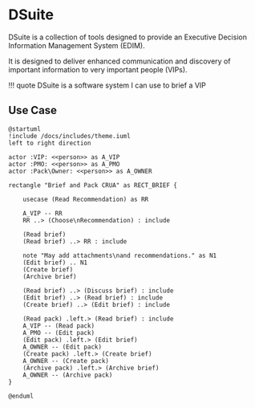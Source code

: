 # DSuite

DSuite is a collection of tools designed to provide an Executive Decision Information Management System (EDIM).

It is designed to deliver enhanced communication and discovery of important information to very important people (VIPs).

!!! quote 
    DSuite is a software system I can use to brief a VIP

## Use Case



```plantuml format="png" classes="uml myDiagram"
@startuml
!include /docs/includes/theme.iuml
left to right direction

actor :VIP: <<person>> as A_VIP
actor :PMO: <<person>> as A_PMO
actor :Pack\Owner: <<person>> as A_OWNER

rectangle "Brief and Pack CRUA" as RECT_BRIEF {
    
    usecase (Read Recommendation) as RR

    A_VIP -- RR
    RR ..> (Choose\nRecommendation) : include

    (Read brief)
    (Read brief) ..> RR : include

    note "May add attachments\nand recommendations." as N1
    (Edit brief) .. N1
    (Create brief)
    (Archive brief)
    
    (Read brief) ..> (Discuss brief) : include    
    (Edit brief) ..> (Read brief) : include
    (Create brief) ..> (Edit brief) : include

    (Read pack) .left.> (Read brief) : include
    A_VIP -- (Read pack)
    A_PMO -- (Edit pack)
    (Edit pack) .left.> (Edit brief)
    A_OWNER -- (Edit pack)
    (Create pack) .left.> (Create brief)
    A_OWNER -- (Create pack)
    (Archive pack) .left.> (Archive brief)
    A_OWNER -- (Archive pack)
}

@enduml

```